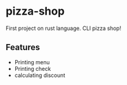 # pizza-shop
First project on rust language. CLI pizza shop!

## Features
- Printing menu
- Printing check
- calculating discount
